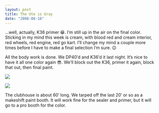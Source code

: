 ```yaml
---
layout: post
title: The Ute is Gray
date: "2008-08-18"
---
```


…well, actually, K36 primer 😁. I’m still up in the air on the final color. Sticking in my mind this week is cream, with blood red and cream interior, red wheels, red engine, red go kart. I’ll change my mind a couple more times before I have to make a final selection I’m sure. 😉

All the body work is done. We DP40′d and K36′d it last night. It’s nice to have it all one color again 😎. We’ll block out the K36, primer it again, block that out, then final paint.

![](/images/Kart_Hauler_Blog/16-primer_007.jpg)

![](/images/Kart_Hauler_Blog/16-primer_002.jpg)

The clubhouse is about 60′ long. We tarped off the last 20′ or so as a makeshift paint booth. It will work fine for the sealer and primer, but it will go to a pro booth for the color.
